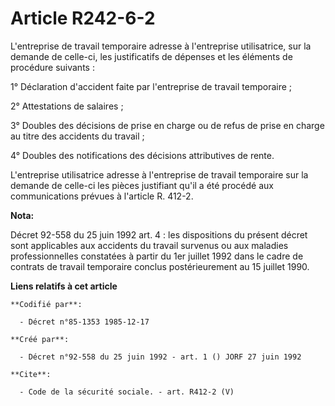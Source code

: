 # Article R242-6-2

L'entreprise de travail temporaire adresse à l'entreprise utilisatrice, sur la demande de celle-ci, les justificatifs de
dépenses et les éléments de procédure suivants :

1° Déclaration d'accident faite par l'entreprise de travail temporaire ;

2° Attestations de salaires ;

3° Doubles des décisions de prise en charge ou de refus de prise en charge au titre des accidents du travail ;

4° Doubles des notifications des décisions attributives de rente.

L'entreprise utilisatrice adresse à l'entreprise de travail temporaire sur la demande de celle-ci les pièces justifiant qu'il
a été procédé aux communications prévues à l'article R. 412-2.

**Nota:**

Décret 92-558 du 25 juin 1992 art. 4 : les dispositions du présent décret sont applicables aux accidents du travail survenus
ou aux maladies professionnelles constatées à partir du 1er juillet 1992 dans le cadre de contrats de travail temporaire
conclus postérieurement au 15 juillet 1990.

**Liens relatifs à cet article**

	**Codifié par**:

	  - Décret n°85-1353 1985-12-17

	**Créé par**:

	  - Décret n°92-558 du 25 juin 1992 - art. 1 () JORF 27 juin 1992

	**Cite**:

	  - Code de la sécurité sociale. - art. R412-2 (V)
